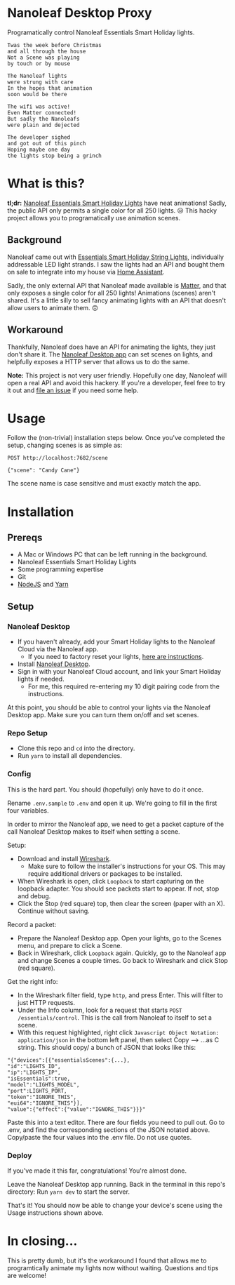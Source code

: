 # Nanoleaf Desktop Proxy

Programatically control Nanoleaf Essentials Smart Holiday lights.

```
Twas the week before Christmas
and all through the house
Not a Scene was playing
by touch or by mouse

The Nanoleaf lights
were strung with care
In the hopes that animation
soon would be there

The wifi was active!
Even Matter connected!
But sadly the Nanoleafs
were plain and dejected

The developer sighed
and got out of this pinch
Hoping maybe one day
the lights stop being a grinch
```

# What is this?

**tl;dr:** [Nanoleaf Essentials Smart Holiday Lights](https://nanoleaf.me/en-US/products/seasonal/holiday-string-lights/?size=each) have neat animations! Sadly, the public API only permits a single color for all 250 lights. 😒 This hacky project allows you to programatically use animation scenes.

## Background

Nanoleaf came out with [Essentials Smart Holiday String Lights](https://nanoleaf.me/en-US/products/seasonal/holiday-string-lights/?size=each), individually addressable LED light strands. I saw the lights had an API and bought them on sale to integrate into my house via [Home Assistant](https://www.home-assistant.io/).

Sadly, the only external API that Nanoleaf made available is [Matter](https://www.home-assistant.io/integrations/matter/), and that only exposes a single color for all 250 lights! Animations (scenes) aren't shared. It's a little silly to sell fancy animating lights with an API that doesn't allow users to animate them. 🙃

## Workaround

Thankfully, Nanoleaf does have an API for animating the lights, they just don't share it. The [Nanoleaf Desktop app](https://nanoleaf.me/en-US/integration/desktop-app/) can set scenes on lights, and helpfully exposes a HTTP server that allows us to do the same.

**Note:** This project is not very user friendly. Hopefully one day, Nanoleaf will open a real API and avoid this hackery. If you're a developer, feel free to try it out and [file an issue](https://github.com/m-dierker/nanoleaf-desktop-proxy/issues) if you need some help.

# Usage

Follow the (non-trivial) installation steps below. Once you've completed the setup, changing scenes is as simple as:

```
POST http://localhost:7682/scene

{"scene": "Candy Cane"}
```

The scene name is case sensitive and must exactly match the app.

# Installation

## Prereqs

- A Mac or Windows PC that can be left running in the background.
- Nanoleaf Essentials Smart Holiday Lights
- Some programming expertise
- Git
- [NodeJS](https://nodejs.org/en/learn/getting-started/how-to-install-nodejs) and [Yarn](https://classic.yarnpkg.com/lang/en/docs/install/#mac-stable)

## Setup

### Nanoleaf Desktop

- If you haven't already, add your Smart Holiday lights to the Nanoleaf Cloud via the Nanoleaf app.
  - If you need to factory reset your lights, [here are instructions](https://helpdesk.nanoleaf.me/en-US/how-to-control-your-holiday-string-lights-using-button-342048).
- Install [Nanoleaf Desktop](https://nanoleaf.me/en-US/integration/desktop-app/).
- Sign in with your Nanoleaf Cloud account, and link your Smart Holiday lights if needed.
  - For me, this required re-entering my 10 digit pairing code from the instructions.

At this point, you should be able to control your lights via the Nanoleaf Desktop app. Make sure you can turn them on/off and set scenes.

### Repo Setup

- Clone this repo and `cd` into the directory.
- Run `yarn` to install all dependencies.

### Config

This is the hard part. You should (hopefully) only have to do it once.

Rename `.env.sample` to `.env` and open it up. We're going to fill in the first four variables.

In order to mirror the Nanoleaf app, we need to get a packet capture of the call Nanoleaf Desktop makes to itself when setting a scene.

Setup:

- Download and install [Wireshark](https://www.wireshark.org/download.html).
  - Make sure to follow the installer's instructions for your OS. This may require additional drivers or packages to be installed.
- When Wireshark is open, click `Loopback` to start capturing on the loopback adapter. You should see packets start to appear. If not, stop and debug.
- Click the Stop (red square) top, then clear the screen (paper with an X). Continue without saving.

Record a packet:

- Prepare the Nanoleaf Desktop app. Open your lights, go to the Scenes menu, and prepare to click a Scene.
- Back in Wireshark, click `Loopback` again. Quickly, go to the Nanoleaf app and change Scenes a couple times. Go back to Wireshark and click Stop (red square).

Get the right info:

- In the Wireshark filter field, type `http`, and press Enter. This will filter to just HTTP requests.
- Under the Info column, look for a request that starts `POST /essentials/control`. This is the call from Nanoleaf to itself to set a scene.
- With this request highlighted, right click `Javascript Object Notation: application/json` in the bottom left panel, then select Copy --> ...as C string. This should copy/ a bunch of JSON that looks like this:

```
"{"devices":[{"essentialsScenes":{...},
"id":"LIGHTS_ID",
"ip":"LIGHTS_IP",
"isEssentials":true,
"model":"LIGHTS_MODEL",
"port":LIGHTS_PORT,
"token":"IGNORE_THIS",
"eui64":"IGNORE_THIS"}],
"value":{"effect":{"value":"IGNORE_THIS"}}}"
```

Paste this into a text editor. There are four fields you need to pull out. Go to .env, and find the corresponding sections of the JSON notated above. Copy/paste the four values into the .env file. Do not use quotes.

### Deploy

If you've made it this far, congratulations! You're almost done.

Leave the Nanoleaf Desktop app running. Back in the terminal in this repo's directory: Run `yarn dev` to start the server.

That's it! You should now be able to change your device's scene using the Usage instructions shown above.

# In closing...

This is pretty dumb, but it's the workaround I found that allows me to programtically animate my lights now without waiting. Questions and tips are welcome!
